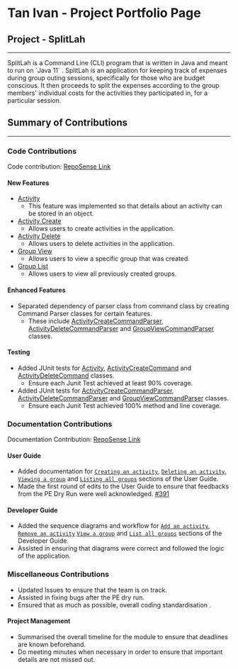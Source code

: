 # Tan Ivan - Project Portfolio Page

## Project - SplitLah
<hr>
SplitLah is a Command Line (CLI) program that is written in Java and meant to run on `Java 11` . SplitLah is an 
application for keeping track of expenses during group outing sessions, specifically for those 
who are budget conscious. It then proceeds to split the expenses according to the group members' individual costs for 
the activities they participated in, for a particular session.

## Summary of Contributions
<hr>

### Code Contributions
Code contribution: [RepoSense Link](https://nus-cs2113-ay2122s2.github.io/tp-dashboard/?search=&sort=totalCommits%20dsc&sortWithin=title&timeframe=commit&mergegroup=&groupSelect=groupByRepos&breakdown=true&checkedFileTypes=docs~functional-code~test-code~other&since=2022-02-18&tabOpen=true&tabType=authorship&tabAuthor=ivanaitzliddat&tabRepo=AY2122S2-CS2113T-T10-1%2Ftp%5Bmaster%5D&authorshipIsMergeGroup=false&authorshipFileTypes=functional-code~test-code&authorshipIsBinaryFileTypeChecked=false)

#### New Features
* [Activity](https://github.com/AY2122S2-CS2113T-T10-1/tp/blob/master/src/main/java/seedu/splitlah/data/Activity.java)
  * This feature was implemented so that details about an activity can be stored in an object.
* [Activity Create](https://github.com/AY2122S2-CS2113T-T10-1/tp/blob/master/src/main/java/seedu/splitlah/command/ActivityCreateCommand.java)
  * Allows users to create activities in the application.
* [Activity Delete](https://github.com/AY2122S2-CS2113T-T10-1/tp/blob/master/src/main/java/seedu/splitlah/command/ActivityDeleteCommand.java)
  * Allows users to delete activities in the application.
* [Group View](https://github.com/AY2122S2-CS2113T-T10-1/tp/blob/master/src/main/java/seedu/splitlah/command/GroupViewCommand.java)
  * Allows users to view a specific group that was created.
* [Group List](https://github.com/AY2122S2-CS2113T-T10-1/tp/blob/master/src/main/java/seedu/splitlah/command/GroupListCommand.java)
  * Allows users to view all previously created groups.

#### Enhanced Features
* Separated dependency of parser class from command class by creating Command Parser classes for certain features.
  * These include [ActivityCreateCommandParser](https://github.com/AY2122S2-CS2113T-T10-1/tp/blob/master/src/main/java/seedu/splitlah/parser/commandparser/ActivityCreateCommandParser.java),
    [ActivityDeleteCommandParser](https://github.com/AY2122S2-CS2113T-T10-1/tp/blob/master/src/main/java/seedu/splitlah/parser/commandparser/ActivityDeleteCommandParser.java) and
    [GroupViewCommandParser](https://github.com/AY2122S2-CS2113T-T10-1/tp/blob/master/src/main/java/seedu/splitlah/parser/commandparser/GroupViewCommandParser.java) classes.
#### Testing
* Added JUnit tests for [Activity](https://github.com/AY2122S2-CS2113T-T10-1/tp/blob/master/src/test/java/seedu/splitlah/data/ActivityTest.java),
  [ActivityCreateCommand](https://github.com/AY2122S2-CS2113T-T10-1/tp/blob/master/src/test/java/seedu/splitlah/command/ActivityCreateCommandTest.java) and
  [ActivityDeleteCommand](https://github.com/AY2122S2-CS2113T-T10-1/tp/blob/master/src/test/java/seedu/splitlah/command/ActivityDeleteCommandTest.java) classes.
  * Ensure each Junit Test achieved at least 90% coverage.
* Added JUnit tests for [ActivityCreateCommandParser](https://github.com/AY2122S2-CS2113T-T10-1/tp/blob/master/src/test/java/seedu/splitlah/parser/commandparser/ActivityCreateCommandParserTest.java),
  [ActivityDeleteCommandParser](https://github.com/AY2122S2-CS2113T-T10-1/tp/blob/master/src/test/java/seedu/splitlah/parser/commandparser/ActivityDeleteCommandParserTest.java) and
  [GroupViewCommandParser](https://github.com/AY2122S2-CS2113T-T10-1/tp/blob/master/src/test/java/seedu/splitlah/parser/commandparser/GroupViewCommandParserTest.java) classes.
  * Ensure each Junit Test achieved 100% method and line coverage.

### Documentation Contributions
Documentation Contribution: [RepoSense Link](https://nus-cs2113-ay2122s2.github.io/tp-dashboard/?search=&sort=totalCommits%20dsc&sortWithin=title&timeframe=commit&mergegroup=&groupSelect=groupByRepos&breakdown=true&checkedFileTypes=docs~functional-code~test-code~other&since=2022-02-18&tabOpen=true&tabType=authorship&tabAuthor=ivanaitzliddat&tabRepo=AY2122S2-CS2113T-T10-1%2Ftp%5Bmaster%5D&authorshipIsMergeGroup=false&authorshipFileTypes=docs&authorshipIsBinaryFileTypeChecked=false)

#### User Guide
* Added documentation for [`Creating an activity`](https://ay2122s2-cs2113t-t10-1.github.io/tp/UserGuide.html#creating-an-activity-activity-create),
  [`Deleting an activity`](https://ay2122s2-cs2113t-t10-1.github.io/tp/UserGuide.html#deleting-an-activity-activity-delete),
  [`Viewing a group`](https://ay2122s2-cs2113t-t10-1.github.io/tp/UserGuide.html#viewing-a-group-group-view) and
  [`Listing all groups`](https://ay2122s2-cs2113t-t10-1.github.io/tp/UserGuide.html#listing-all-groups-group-list) sections of the User Guide.
* Made the first round of edits to the User Guide to ensure that feedbacks from the PE Dry Run were well acknowledged. [#391](https://github.com/AY2122S2-CS2113T-T10-1/tp/pull/391/files)

#### Developer Guide
* Added the sequence diagrams and workflow for [`Add an activity`](https://ay2122s2-cs2113t-t10-1.github.io/tp/DeveloperGuide.html#add-an-activity),
  [`Remove an activity`](https://ay2122s2-cs2113t-t10-1.github.io/tp/DeveloperGuide.html#remove-an-activity)
  [`View a group`](https://ay2122s2-cs2113t-t10-1.github.io/tp/DeveloperGuide.html#view-a-group) and
  [`List all groups`](https://ay2122s2-cs2113t-t10-1.github.io/tp/DeveloperGuide.html#list-groups) sections of the Developer Guide.
* Assisted in ensuring that diagrams were correct and followed the logic of the application.

### Miscellaneous Contributions
* Updated Issues to ensure that the team is on track.
* Assisted in fixing bugs after the PE dry run.
* Ensured that as much as possible, overall coding standardisation .

#### Project Management
* Summarised the overall timeline for the module to ensure that deadlines are known beforehand.
* Do meeting minutes when necessary in order to ensure that important details are not missed out.
